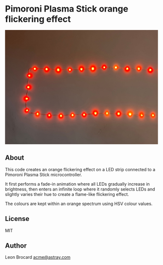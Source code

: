 # Pimoroni Plasma Stick orange flickering effect

![Action shot of lights](action.jpg)

## About

This code creates an orange flickering effect on a LED strip
connected to a Pimoroni Plasma Stick microcontroller.

It first performs a fade-in animation where all LEDs gradually
increase in brightness, then enters an infinite loop where it
randomly selects LEDs and slightly varies their hue to create a
flame-like flickering effect.

The colours are kept within an orange spectrum using HSV colour values.

## License

MIT

## Author

Leon Brocard <acme@astray.com>